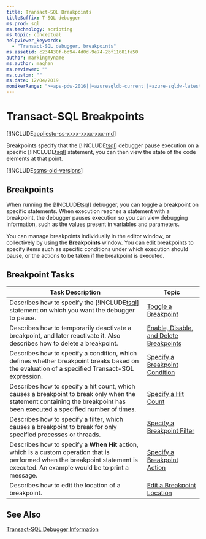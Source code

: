 ```yaml
---
title: Transact-SQL Breakpoints
titleSuffix: T-SQL debugger
ms.prod: sql
ms.technology: scripting
ms.topic: conceptual
helpviewer_keywords: 
  - "Transact-SQL debugger, breakpoints"
ms.assetid: c234430f-bd94-4d0d-9e74-2bf11681fa50
author: markingmyname
ms.author: maghan
ms.reviewer: ""
ms.custom: ""
ms.date: 12/04/2019
monikerRange: ">=aps-pdw-2016||=azuresqldb-current||=azure-sqldw-latest||>=sql-server-2016||=sqlallproducts-allversions||>=sql-server-linux-2017||=azuresqldb-mi-current"
---
```


# Transact-SQL Breakpoints

[!INCLUDE[appliesto-ss-xxxx-xxxx-xxx-md](../../includes/appliesto-ss-xxxx-xxxx-xxx-md.md)]

Breakpoints specify that the [!INCLUDE[tsql](../../includes/tsql-md.md)] debugger pause execution on a specific [!INCLUDE[tsql](../../includes/tsql-md.md)] statement, you can then view the state of the code elements at that point.

[!INCLUDE[ssms-old-versions](../../includes/ssms-old-versions.md)]

## Breakpoints

When running the [!INCLUDE[tsql](../../includes/tsql-md.md)] debugger, you can toggle a breakpoint on specific statements. When execution reaches a statement with a breakpoint, the debugger pauses execution so you can view debugging information, such as the values present in variables and parameters.

You can manage breakpoints individually in the editor window, or collectively by using the **Breakpoints** window. You can edit breakpoints to specify items such as specific conditions under which execution should pause, or the actions to be taken if the breakpoint is executed.

## Breakpoint Tasks  
  
|Task Description|Topic|  
|----------------------|-----------|  
|Describes how to specify the [!INCLUDE[tsql](../../includes/tsql-md.md)] statement on which you want the debugger to pause.|[Toggle a Breakpoint](../../relational-databases/scripting/toggle-a-breakpoint.md)|  
|Describes how to temporarily deactivate a breakpoint, and later reactivate it. Also describes how to delete a breakpoint.|[Enable, Disable, and Delete Breakpoints](../../relational-databases/scripting/enable-disable-and-delete-breakpoints.md)|  
|Describes how to specify a condition, which defines whether breakpoint breaks based on the evaluation of a specified Transact-SQL expression.|[Specify a Breakpoint Condition](../../relational-databases/scripting/specify-a-breakpoint-condition.md)|  
|Describes how to specify a hit count, which causes a breakpoint to break only when the statement containing the breakpoint has been executed a specified number of times.|[Specify a Hit Count](../../relational-databases/scripting/specify-a-hit-count.md)|  
|Describes how to specify a filter, which causes a breakpoint to break for only specified processes or threads.|[Specify a Breakpoint Filter](../../relational-databases/scripting/specify-a-breakpoint-filter.md)|  
|Describes how to specify a **When Hit** action, which is a custom operation that is performed when the breakpoint statement is executed. An example would be to print a message.|[Specify a Breakpoint Action](../../relational-databases/scripting/specify-a-breakpoint-action.md)|  
|Describes how to edit the location of a breakpoint.|[Edit a Breakpoint Location](../../relational-databases/scripting/edit-a-breakpoint-location.md)|  
  
## See Also  
 [Transact-SQL Debugger Information](../../relational-databases/scripting/transact-sql-debugger-information.md)  
  
  
